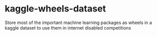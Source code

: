# kaggle-wheels-dataset
Store most of the important machine learning packages as wheels in a kaggle dataset to use them in internet disabled competitions
